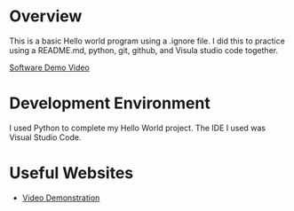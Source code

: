 # Overview

This is a basic Hello world program using a .ignore file. I did this to practice using a README.md, python, git, github, and Visula studio code together.


[Software Demo Video](https://youtu.be/TEQvq3PWWlg)

# Development Environment



I used Python to complete my Hello World project. The IDE I used was Visual Studio Code.

# Useful Websites

* [Video Demonstration](https://video.byui.edu/media/t/1_zyyx43ke)
